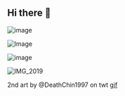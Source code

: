 ## Hi there 👋
![image](https://github.com/user-attachments/assets/4be9d8ed-e905-48de-84e0-e0786a06fa75)

![Image](https://github.com/user-attachments/assets/2a4f75c0-12fb-446e-a59a-991e8755fcb9)

![image](https://github.com/user-attachments/assets/9db749ac-a5af-4239-bead-fdc7078f3d8e)

![IMG_2019](https://github.com/user-attachments/assets/4aab9ced-d720-48cb-941a-d59a93be63b1)

2nd art by @DeathChin1997 on twt [gif](https://www.picmix.com/pic/roc-x-usa-12981890)
